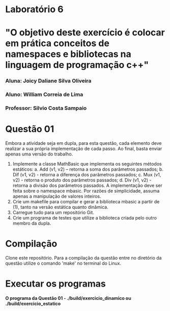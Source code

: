 # Laboratório 6

# "O objetivo deste exercício é colocar em prática conceitos de namespaces e bibliotecas na linguagem de programação c++"
### Aluna: Joicy Daliane Silva Oliveira
### Aluno: William Correia de Lima
### Professor: Silvio Costa Sampaio


# Questão 01
Embora a atividade seja em dupla, para esta questão, cada elemento deve realizar a sua própria
implementação de cada passo. Ao final, basta enviar apenas uma versão do trabalho.
1. Implemente a classe MathBasic que implementa os seguintes métodos estáticos:
a. Add (v1, v2) – retorna a soma dos parâmetros passados;
b. Dif (v1, v2) - retorna a diferença dos parâmetros passados;
c. Mux (v1, v2) - retorna o produto dos parâmetros passados;
d. Div (v1, v2) - retorna a divisão dos parâmetros passados.
A implementação deve ser feita sobre o namespace mbasic. Por razões de simplicidade,
assuma apenas a manipulação de valores inteiros.
2. Crie um makefile para compilar e gerar a biblioteca mbasic a partir de (1), tanto na versão
estática quanto dinâmica.
3. Carregue tudo para um repositório Git.
4. Crie um programa de testes que utilize a biblioteca criada pelo outro membro da dupla.


# Compilação
Clone este repositório.
Para a compilação da questão entre no diretório da questão utilize o comando 'make' no terminal do Linux.

# Executar os programas
#### O programa da Questão 01 - ./build/exercicio_dinamico ou ./build/exercicio_estatico


